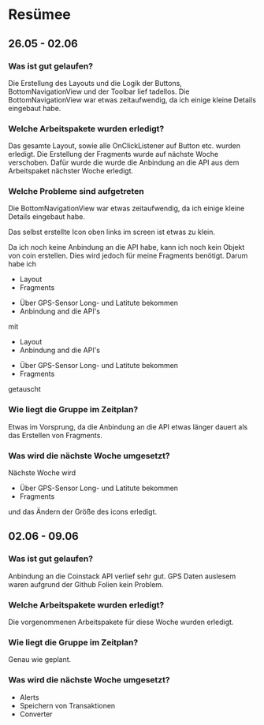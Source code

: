# Resümee

## 26.05 - 02.06

### Was ist gut gelaufen?

Die Erstellung des Layouts und die Logik der Buttons, BottomNavigationView und der Toolbar lief tadellos. Die BottomNavigationView war etwas zeitaufwendig, da ich 
einige kleine Details eingebaut habe.

### Welche Arbeitspakete wurden erledigt?

Das gesamte Layout, sowie alle OnClickListener auf Button etc. wurden erledigt. Die Erstellung der Fragments wurde auf nächste Woche verschoben. Dafür wurde die
wurde die Anbindung an die API aus dem Arbeitspaket nächster Woche erledigt.

### Welche Probleme sind aufgetreten
Die BottomNavigationView war etwas zeitaufwendig, da ich einige kleine Details eingebaut habe.

Das selbst erstellte Icon oben links im screen ist etwas zu klein.

Da ich noch keine Anbindung an die API habe, kann ich noch kein Objekt von coin erstellen. Dies wird jedoch für meine Fragments benötigt. Darum habe ich
<ul><li>Layout</li><li>Fragments</li></ul> 
<ul><li>Über GPS-Sensor Long- und Latitute bekommen</li><li>Anbindung and die API's</li></ul>
mit 
<ul><li>Layout</li><li>Anbindung and die API's</li></ul> 
<ul><li>Über GPS-Sensor Long- und Latitute bekommen</li><li>Fragments</li></ul> 
getauscht

### Wie liegt die Gruppe im Zeitplan?

Etwas im Vorsprung, da die Anbindung an die API etwas länger dauert als das Erstellen von Fragments.

### Was wird die nächste Woche umgesetzt?

Nächste Woche wird 
<ul><li>Über GPS-Sensor Long- und Latitute bekommen</li><li>Fragments</li></ul>

und das Ändern der Größe des icons erledigt.

## 02.06 - 09.06

### Was ist gut gelaufen?

Anbindung an die Coinstack API verlief sehr gut. GPS Daten auslesem waren aufgrund der Github Folien kein Problem.

### Welche Arbeitspakete wurden erledigt?

Die vorgenommenen Arbeitspakete für diese Woche wurden erledigt.

### Wie liegt die Gruppe im Zeitplan?

Genau wie geplant.

### Was wird die nächste Woche umgesetzt?

- Alerts
- Speichern von Transaktionen
- Converter



